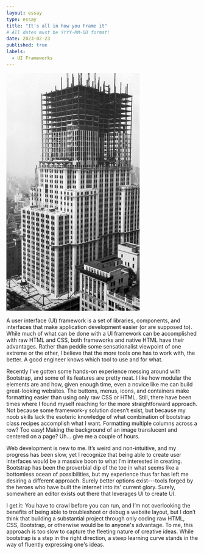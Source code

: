 ```yaml
---
layout: essay
type: essay
title: "It's all in how you Frame it"
# All dates must be YYYY-MM-DD format!
date: 2023-02-23
published: true
labels:
  - UI Frameworks
---
```


<img width="350px" class="float-start pe-4" src="/img/essayPics/empire_state_framing.jpg" alt="Empire State Building Framing" >

A user interface (UI) framework is a set of libraries, components, and interfaces that make application development easier (or are supposed to). While much of what can be done with a UI framework can be accomplished with raw HTML and CSS, both frameworks and native HTML have their advantages. Rather than peddle some sensationalist viewpoint of one extreme or the other, I believe that the more tools one has to work with, the better. A good engineer knows which tool to use and for what.

Recently I’ve gotten some hands-on experience messing around with Bootstrap, and some of its features are pretty neat. I like how modular the elements are and how, given enough time, even a novice like me can build great-looking websites. The buttons, menus, icons, and containers make formatting easier than using only raw CSS or HTML. Still, there have been times where I found myself reaching for the more straightforward approach. Not because some framework-y solution doesn’t exist, but because my noob skills lack the esoteric knowledge of what combination of bootstrap class recipes accomplish what I want. Formatting multiple columns across a row? Too easy! Making the background of an image translucent and centered on a page? Uh... give me a couple of hours.

Web development is new to me. It’s weird and non-intuitive, and my progress has been slow, yet I recognize that being able to create user interfaces would be a massive boon to what I’m interested in creating. Bootstrap has been the proverbial dip of the toe in what seems like a bottomless ocean of possibilities, but my experience thus far has left me desiring a different approach. Surely better options exist---tools forged by the heroes who have built the internet into its' current glory. Surely, somewhere an editor exists out there that leverages UI to create UI.

I get it: You have to crawl before you can run, and I’m not overlooking the benefits of being able to troubleshoot or debug a website layout, but I don’t think that building a substantial project through only coding raw HTML, CSS, Bootstrap, or otherwise would be to anyone's advantage. To me, this approach is too slow to capture the fleeting nature of creative ideas. While bootstrap is a step in the right direction, a steep learning curve stands in the way of fluently expressing one's ideas.  
